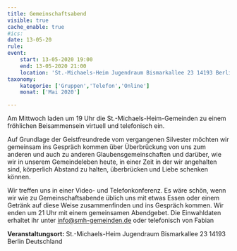 ```yaml
---
title: Gemeinschaftsabend
visible: true
cache_enable: true
#ics: 
date: 13-05-20
rule: 
event:
	start: 13-05-2020 19:00
	end: 13-05-2020 21:00
	location: 'St.-Michaels-Heim Jugendraum Bismarkallee 23 14193 Berlin Deutschland'
taxonomy:
	kategorie: ['Gruppen','Telefon','Online']
	monat: ['Mai 2020']

---
```

Am Mittwoch laden um 19 Uhr die St.-Michaels-Heim-Gemeinden zu einem fröhlichen Beisammensein virtuell und telefonisch ein.

Auf Grundlage der Geistfreundrede vom vergangenen Silvester möchten wir gemeinsam ins Gespräch kommen über Überbrückung von uns zum anderen und auch zu anderen Glaubensgemeinschaften und darüber, wie wir in unserem Gemeindeleben heute, in einer Zeit in der wir angehalten sind, körperlich Abstand zu halten, überbrücken und Liebe schenken können.

Wir treffen uns in einer Video- und Telefonkonferenz. Es wäre schön, wenn wir wie zu Gemeinschaftsabende üblich uns mit etwas Essen oder einem Getränk auf diese Weise zusammenfinden und ins Gespräch kommen. Wir enden um 21 Uhr mit einem gemeinsamen Abendgebet. Die Einwahldaten erhaltet ihr unter info@smh-gemeinden.de oder telefonisch von Fabian




**Veranstaltungsort:** St.-Michaels-Heim
Jugendraum
Bismarkallee 23
14193 Berlin
Deutschland

